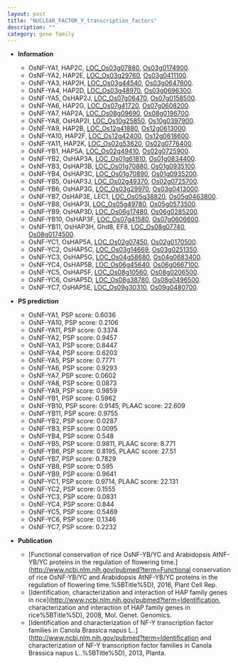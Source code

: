 ```yaml
---
layout: post
title: "NUCLEAR_FACTOR_Y_transcription_factors"
description: ""
category: gene family
---
```


* **Information**  
    + OsNF-YA1, HAP2C, [LOC_Os03g07880](http://rice.uga.edu/cgi-bin/ORF_infopage.cgi?orf=LOC_Os03g07880), [Os03g0174900](http://rapdb.dna.affrc.go.jp/viewer/gbrowse_details/irgsp1?name=Os03g0174900).
    + OsNF-YA2, HAP2E, [LOC_Os03g29760](http://rice.uga.edu/cgi-bin/ORF_infopage.cgi?orf=LOC_Os03g29760), [Os03g0411100](http://rapdb.dna.affrc.go.jp/viewer/gbrowse_details/irgsp1?name=Os03g0411100).
    + OsNF-YA3, HAP2H, [LOC_Os03g44540](http://rice.uga.edu/cgi-bin/ORF_infopage.cgi?orf=LOC_Os03g44540), [Os03g0647600](http://rapdb.dna.affrc.go.jp/viewer/gbrowse_details/irgsp1?name=Os03g0647600).
    + OsNF-YA4, HAP2D, [LOC_Os03g48970](http://rice.uga.edu/cgi-bin/ORF_infopage.cgi?orf=LOC_Os03g48970), [Os03g0696300](http://rapdb.dna.affrc.go.jp/viewer/gbrowse_details/irgsp1?name=Os03g0696300).
    + OsNF-YA5, OsHAP2J, [LOC_Os07g06470](http://rice.uga.edu/cgi-bin/ORF_infopage.cgi?orf=LOC_Os07g06470), [Os07g0158500](http://rapdb.dna.affrc.go.jp/viewer/gbrowse_details/irgsp1?name=Os07g0158500).
    + OsNF-YA6, HAP2G, [LOC_Os07g41720](http://rice.uga.edu/cgi-bin/ORF_infopage.cgi?orf=LOC_Os07g41720), [Os07g0608200](http://rapdb.dna.affrc.go.jp/viewer/gbrowse_details/irgsp1?name=Os07g0608200).
    + OsNF-YA7, HAP2A, [LOC_Os08g09690](http://rice.uga.edu/cgi-bin/ORF_infopage.cgi?orf=LOC_Os08g09690), [Os08g0196700](http://rapdb.dna.affrc.go.jp/viewer/gbrowse_details/irgsp1?name=Os08g0196700).
    + OsNF-YA8, OsHAP2I, [LOC_Os10g25850](http://rice.uga.edu/cgi-bin/ORF_infopage.cgi?orf=LOC_Os10g25850), [Os10g0397900](http://rapdb.dna.affrc.go.jp/viewer/gbrowse_details/irgsp1?name=Os10g0397900).
    + OsNF-YA9, HAP2B, [LOC_Os12g41880](http://rice.uga.edu/cgi-bin/ORF_infopage.cgi?orf=LOC_Os12g41880), [Os12g0613000](http://rapdb.dna.affrc.go.jp/viewer/gbrowse_details/irgsp1?name=Os12g0613000).
    + OsNF-YA10, HAP2F, [LOC_Os12g42400](http://rice.uga.edu/cgi-bin/ORF_infopage.cgi?orf=LOC_Os12g42400), [Os12g0618600](http://rapdb.dna.affrc.go.jp/viewer/gbrowse_details/irgsp1?name=Os12g0618600).
    + OsNF-YA11, HAP2K, [LOC_Os02g53620](http://rice.uga.edu/cgi-bin/ORF_infopage.cgi?orf=LOC_Os02g53620), [Os02g0776400](http://rapdb.dna.affrc.go.jp/viewer/gbrowse_details/irgsp1?name=Os02g0776400).
    + OsNF-YB1, HAP5A, [LOC_Os02g49410](http://rice.uga.edu/cgi-bin/ORF_infopage.cgi?orf=LOC_Os02g49410), [Os02g0725900](http://rapdb.dna.affrc.go.jp/viewer/gbrowse_details/irgsp1?name=Os02g0725900).
    + OsNF-YB2, OsHAP3A, [LOC_Os01g61810](http://rice.uga.edu/cgi-bin/ORF_infopage.cgi?orf=LOC_Os01g61810), [Os01g0834400](http://rapdb.dna.affrc.go.jp/viewer/gbrowse_details/irgsp1?name=Os01g0834400).
    + OsNF-YB3, OsHAP3B, [LOC_Os01g70880](http://rice.uga.edu/cgi-bin/ORF_infopage.cgi?orf=LOC_Os01g70880), [Os01g0935100](http://rapdb.dna.affrc.go.jp/viewer/gbrowse_details/irgsp1?name=Os01g0935100).
    + OsNF-YB4, OsHAP3C, [LOC_Os01g70890](http://rice.uga.edu/cgi-bin/ORF_infopage.cgi?orf=LOC_Os01g70890), [Os01g0935200](http://rapdb.dna.affrc.go.jp/viewer/gbrowse_details/irgsp1?name=Os01g0935200).
    + OsNF-YB5, OsHAP3J, [LOC_Os02g49370](http://rice.uga.edu/cgi-bin/ORF_infopage.cgi?orf=LOC_Os02g49370), [Os02g0725700](http://rapdb.dna.affrc.go.jp/viewer/gbrowse_details/irgsp1?name=Os02g0725700).
    + OsNF-YB6, OsHAP3G, [LOC_Os03g29970](http://rice.uga.edu/cgi-bin/ORF_infopage.cgi?orf=LOC_Os03g29970), [Os03g0413000](http://rapdb.dna.affrc.go.jp/viewer/gbrowse_details/irgsp1?name=Os03g0413000).
    + OsNF-YB7, OsHAP3E, LEC1, [LOC_Os05g38820](http://rice.uga.edu/cgi-bin/ORF_infopage.cgi?orf=LOC_Os05g38820), [Os05g0463800](http://rapdb.dna.affrc.go.jp/viewer/gbrowse_details/irgsp1?name=Os05g0463800).
    + OsNF-YB8, OsHAP3I, [LOC_Os05g49780](http://rice.uga.edu/cgi-bin/ORF_infopage.cgi?orf=LOC_Os05g49780), [Os05g0573500](http://rapdb.dna.affrc.go.jp/viewer/gbrowse_details/irgsp1?name=Os05g0573500).
    + OsNF-YB9, OsHAP3D, [LOC_Os06g17480](http://rice.uga.edu/cgi-bin/ORF_infopage.cgi?orf=LOC_Os06g17480), [Os06g0285200](http://rapdb.dna.affrc.go.jp/viewer/gbrowse_details/irgsp1?name=Os06g0285200).
    + OsNF-YB10, OsHAP3F, [LOC_Os07g41580](http://rice.uga.edu/cgi-bin/ORF_infopage.cgi?orf=LOC_Os07g41580), [Os07g0606600](http://rapdb.dna.affrc.go.jp/viewer/gbrowse_details/irgsp1?name=Os07g0606600).
    + OsNF-YB11, OsHAP3H, Ghd8, EF8, [LOC_Os08g07740](http://rice.uga.edu/cgi-bin/ORF_infopage.cgi?orf=LOC_Os08g07740), [Os08g0174500](http://rapdb.dna.affrc.go.jp/viewer/gbrowse_details/irgsp1?name=Os08g0174500).
    + OsNF-YC1, OsHAP5A, [LOC_Os02g07450](http://rice.uga.edu/cgi-bin/ORF_infopage.cgi?orf=LOC_Os02g07450), [Os02g0170500](http://rapdb.dna.affrc.go.jp/viewer/gbrowse_details/irgsp1?name=Os02g0170500).
    + OsNF-YC2, OsHAP5C, [LOC_Os03g14669](http://rice.uga.edu/cgi-bin/ORF_infopage.cgi?orf=LOC_Os03g14669), [Os03g0251350](http://rapdb.dna.affrc.go.jp/viewer/gbrowse_details/irgsp1?name=Os03g0251350).
    + OsNF-YC3, OsHAP5G, [LOC_Os04g58680](http://rice.uga.edu/cgi-bin/ORF_infopage.cgi?orf=LOC_Os04g58680), [Os04g0683400](http://rapdb.dna.affrc.go.jp/viewer/gbrowse_details/irgsp1?name=Os04g0683400).
    + OsNF-YC4, OsHAP5B, [LOC_Os06g45640](http://rice.uga.edu/cgi-bin/ORF_infopage.cgi?orf=LOC_Os06g45640), [Os06g0667100](http://rapdb.dna.affrc.go.jp/viewer/gbrowse_details/irgsp1?name=Os06g0667100).
    + OsNF-YC5, OsHAP5F, [LOC_Os08g10560](http://rice.uga.edu/cgi-bin/ORF_infopage.cgi?orf=LOC_Os08g10560), [Os08g0206500](http://rapdb.dna.affrc.go.jp/viewer/gbrowse_details/irgsp1?name=Os08g0206500).
    + OsNF-YC6, OsHAP5D, [LOC_Os08g38780](http://rice.uga.edu/cgi-bin/ORF_infopage.cgi?orf=LOC_Os08g38780), [Os08g0496500](http://rapdb.dna.affrc.go.jp/viewer/gbrowse_details/irgsp1?name=Os08g0496500).
    + OsNF-YC7, OsHAP5E, [LOC_Os09g30310](http://rice.uga.edu/cgi-bin/ORF_infopage.cgi?orf=LOC_Os09g30310), [Os09g0480700](http://rapdb.dna.affrc.go.jp/viewer/gbrowse_details/irgsp1?name=Os09g0480700).

* **PS prediction**
    + OsNF-YA1, PSP score: 0.6036
    + OsNF-YA10, PSP score: 0.2106
    + OsNF-YA11, PSP score: 0.3374
    + OsNF-YA2, PSP score: 0.9457
    + OsNF-YA3, PSP score: 0.8447
    + OsNF-YA4, PSP score: 0.6203
    + OsNF-YA5, PSP score: 0.7771
    + OsNF-YA6, PSP score: 0.9293
    + OsNF-YA7, PSP score: 0.0602
    + OsNF-YA8, PSP score: 0.0873
    + OsNF-YA9, PSP score: 0.9859
    + OsNF-YB1, PSP score: 0.5962
    + OsNF-YB10, PSP score: 0.9145, PLAAC score: 22.609
    + OsNF-YB11, PSP score: 0.9755
    + OsNF-YB2, PSP score: 0.0287
    + OsNF-YB3, PSP score: 0.0095
    + OsNF-YB4, PSP score: 0.548
    + OsNF-YB5, PSP score: 0.9811, PLAAC score: 8.771
    + OsNF-YB6, PSP score: 0.8195, PLAAC score: 27.51
    + OsNF-YB7, PSP score: 0.7829
    + OsNF-YB8, PSP score: 0.595
    + OsNF-YB9, PSP score: 0.9641
    + OsNF-YC1, PSP score: 0.9714, PLAAC score: 22.131
    + OsNF-YC2, PSP score: 0.1555
    + OsNF-YC3, PSP score: 0.0831
    + OsNF-YC4, PSP score: 0.844
    + OsNF-YC5, PSP score: 0.5469
    + OsNF-YC6, PSP score: 0.1346
    + OsNF-YC7, PSP score: 0.2232

* **Publication**  
    + [Functional conservation of rice OsNF-YB/YC and Arabidopsis AtNF-YB/YC proteins in the regulation of flowering time.](http://www.ncbi.nlm.nih.gov/pubmed?term=Functional conservation of rice OsNF-YB/YC and Arabidopsis AtNF-YB/YC proteins in the regulation of flowering time.%5BTitle%5D), 2016, Plant Cell Rep.
    + [Identification, characterization and interaction of HAP family genes in rice](http://www.ncbi.nlm.nih.gov/pubmed?term=Identification, characterization and interaction of HAP family genes in rice%5BTitle%5D), 2008, Mol. Genet. Genomics.
    + [Identification and characterization of NF-Y transcription factor families in Canola Brassica napus L..](http://www.ncbi.nlm.nih.gov/pubmed?term=Identification and characterization of NF-Y transcription factor families in Canola Brassica napus L..%5BTitle%5D), 2013, Planta.


